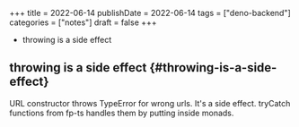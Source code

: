 +++
title = 2022-06-14
publishDate = 2022-06-14
tags = ["deno-backend"]
categories = ["notes"]
draft = false
+++

-   throwing is a side effect

<!--more-->


## throwing is a side effect {#throwing-is-a-side-effect}

URL constructor throws TypeError for wrong urls. It's a side effect.
tryCatch functions from fp-ts handles them by putting inside monads.